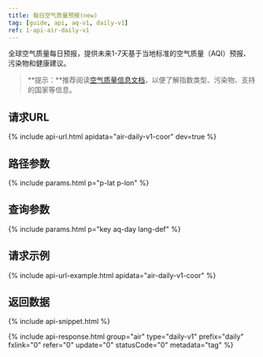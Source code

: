 ```yaml
---
title: 每日空气质量预报(new)
tag: [guide, api, aq-v1, daily-v1]
ref: 1-api-air-daily-v1
---
```


全球空气质量每日预报，提供未来1-7天基于当地标准的空气质量（AQI）预报、污染物和健康建议。

> **提示：**推荐阅读[空气质量信息文档](/docs/resource/air-info/)，以便了解指数类型、污染物、支持的国家等信息。

## 请求URL

{% include api-url.html apidata="air-daily-v1-coor" dev=true %}

## 路径参数

{% include params.html p="p-lat p-lon" %}

## 查询参数

{% include params.html p="key aq-day lang-def" %}

## 请求示例

{% include api-url-example.html apidata="air-daily-v1-coor" %}

## 返回数据

{% include api-snippet.html %}

{% include api-response.html group="air" type="daily-v1" prefix="daily" fxlink="0" refer="0" update="0" statusCode="0" metadata="tag"  %}

